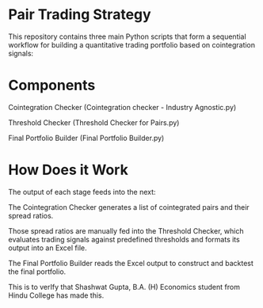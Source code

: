 # Pair Trading Strategy
This repository contains three main Python scripts that form a sequential workflow for building a quantitative trading portfolio based on cointegration signals:

# Components
Cointegration Checker (Cointegration checker - Industry Agnostic.py)

Threshold Checker (Threshold Checker for Pairs.py)

Final Portfolio Builder (Final Portfolio Builder.py)

# How Does it Work
The output of each stage feeds into the next:

The Cointegration Checker generates a list of cointegrated pairs and their spread ratios.

Those spread ratios are manually fed into the Threshold Checker, which evaluates trading signals against predefined thresholds and formats its output into an Excel file.

The Final Portfolio Builder reads the Excel output to construct and backtest the final portfolio.


This is to verIfy that Shashwat Gupta, B.A. (H) Economics student from Hindu College has made this.
